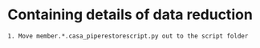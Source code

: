 # Containing details of data reduction

`1. Move member.*.casa_piperestorescript.py out to the script folder` 
